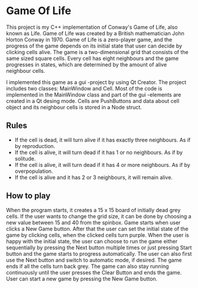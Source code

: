 # Game Of Life
This project is my C++ implementation of Conway's Game of Life, also known as Life. Game of Life was created by a British mathematician John Horton Conway in 1970. 
Game of Life is a zero-player game, and the progress of the game depends on its initial state that user can decide by clicking cells alive. The game is a two-dimensional grid
that consists of the same sized square cells. Every cell has eight neighbours and the game progresses in states, which are determined by the amount of alive neighbour cells.

I implemented this game as a gui -project by using Qt Creator. The project includes two classes: MainWindow and Cell. Most of the code is implemented in the MainWindow class and 
part of the gui -elements are created in a Qt desing mode. Cells are PushButtons and data about cell object and its neighbour cells is stored in a Node struct.

## Rules
- If the cell is dead, it will turn alive if it has exactly three neighbours. As if by reproduction.
- If the cell is alive, it will turn dead if it has 1 or no neighbours. As if by solitude.
- If the cell is alive, it will turn dead if it has 4 or more neighbours. As if by overpopulation.
- If the cell is alive and it has 2 or 3 neighbours, it will remain alive. 
## How to play
When the program starts, it creates a 15 x 15 board of initially dead grey cells. If the user wants to change the grid size, it can be done by choosing a new value between 15 and 40
from the spinbox. Game starts when user clicks a New Game button. After that the user can set the initial state of the game by clicking cells, when the clicked cells turn purple.
When the user is happy with the initial state, the user can choose to run the game either sequentially by pressing the Next button multiple times or just pressing Start button 
and the game starts to progress automatically. The user can also first use the Next button and switch to automatic mode, if desired. The game ends if all the cells turn back grey. 
The game can also stay running continuously until the user presses the Clear Button and ends the game. User can start a new game by pressing the New Game button. 
